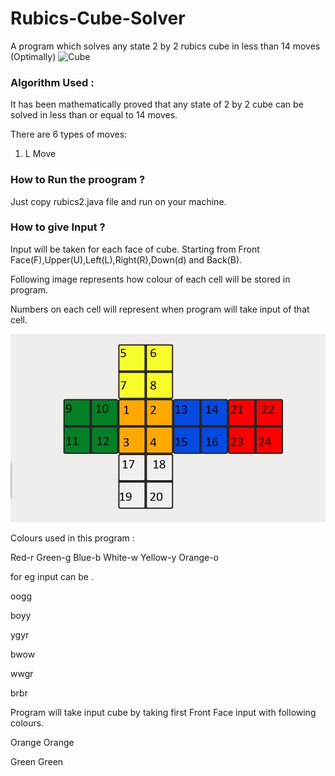 # Rubics-Cube-Solver
A program which solves any state 2 by 2 rubics cube in less than 14 moves (Optimally)
![Cube ](https://images-na.ssl-images-amazon.com/images/I/61fkE%2BolXoL._SY355_.jpg)

### Algorithm Used :

It has been mathematically proved that any state of 2 by 2 cube can be solved in less than or equal to 14 moves.

There are 6 types of moves:

1. L Move










### How to Run the proogram ?
Just copy rubics2.java file and run on your machine.

### How to give Input ?
Input will be taken for each face of cube. Starting from Front Face(F),Upper(U),Left(L),Right(R),Down(d) and Back(B).

Following image represents how colour of each  cell will be stored in program.

Numbers on each cell will represent when program will take input of that cell.


![image of cube](https://github.com/Kadam-Tushar/Rubics-Cube-Solver/blob/master/img1.JPG)


Colours used in this program :

Red-r Green-g Blue-b White-w Yellow-y Orange-o

for eg input can be .

oogg

boyy

ygyr

bwow

wwgr

brbr

Program will take input cube by taking first Front Face input with  following colours.

Orange Orange 

Green  Green 




